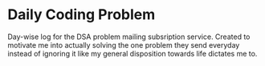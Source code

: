 # Daily Coding Problem
Day-wise log for the DSA problem mailing subsription service. Created to motivate me into actually solving the one problem they send everyday instead of ignoring it like my general disposition towards life dictates me to.
